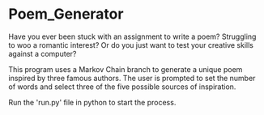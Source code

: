 # Poem_Generator
Have you ever been stuck with an assignment to write a poem? Struggling to woo a romantic interest? Or do you just want to test your creative skills against a  computer?

This program uses a Markov Chain branch to generate a unique poem inspired by three famous authors. The user is prompted to set the number of words and select three of the five possible sources of inspiration.

Run the 'run.py' file in python to start the process.
